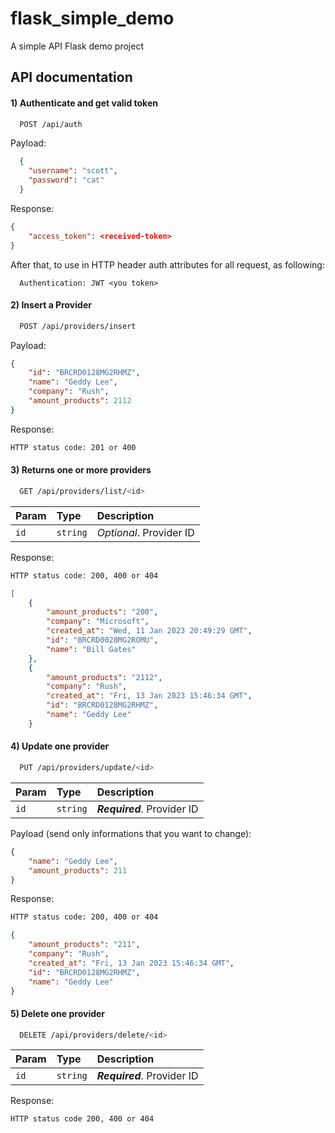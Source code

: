 # flask_simple_demo


A simple API Flask demo project








## API documentation

#### 1) Authenticate and get valid token

```sh
  POST /api/auth
```

Payload:
```json
  {
    "username": "scott",
    "password": "cat"
  }
```
Response:
```json
{
    "access_token": <received-token>
}
```

After that, to use in HTTP header auth attributes for all request, as following:
```header
  Authentication: JWT <you token>
```


#### 2) Insert a Provider

```sh
  POST /api/providers/insert
```

Payload:
```json
{
    "id": "BRCRD0128MG2RHMZ",
    "name": "Geddy Lee",
    "company": "Rush",
    "amount_products": 2112
}
```
Response:
```sh
HTTP status code: 201 or 400
```



#### 3) Returns one or more providers

```sh
  GET /api/providers/list/<id>
```

| Param     | Type         | Description                                 |
| :---------- | :--------- | :------------------------------------------ |
| `id`      | `string` | *Optional*. Provider ID |

Response:
```sh
HTTP status code: 200, 400 or 404
```
```json
[
    {
        "amount_products": "200",
        "company": "Microsoft",
        "created_at": "Wed, 11 Jan 2023 20:49:29 GMT",
        "id": "BRCRD0028MG2ROMU",
        "name": "Bill Gates"
    },
    {
        "amount_products": "2112",
        "company": "Rush",
        "created_at": "Fri, 13 Jan 2023 15:46:34 GMT",
        "id": "BRCRD0128MG2RHMZ",
        "name": "Geddy Lee"
    } 
```

#### 4) Update one provider

```sh
  PUT /api/providers/update/<id>
```
| Param     | Type         | Description                                 |
| :---------- | :--------- | :------------------------------------------ |
| `id`      | `string` | ***Required***. Provider ID |


Payload (send only informations that you want to change):
```json
{
    "name": "Geddy Lee",
    "amount_products": 211
}
```
Response:
```sh
HTTP status code: 200, 400 or 404
```
```json
{
    "amount_products": "211",
    "company": "Rush",
    "created_at": "Fri, 13 Jan 2023 15:46:34 GMT",
    "id": "BRCRD0128MG2RHMZ",
    "name": "Geddy Lee"
}
```

#### 5) Delete one provider

```sh
  DELETE /api/providers/delete/<id>
```
| Param     | Type         | Description                                 |
| :---------- | :--------- | :------------------------------------------ |
| `id`      | `string` | ***Required***. Provider ID |

Response:
```sh
HTTP status code 200, 400 or 404
```

